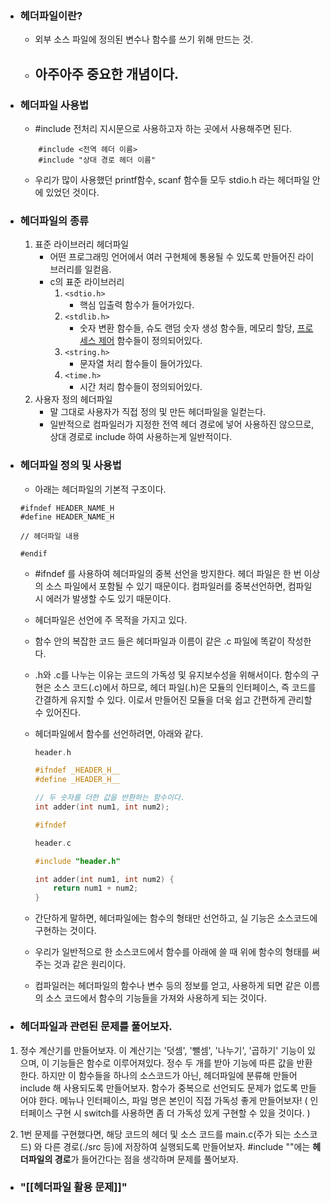 - ### 헤더파일이란? 
	- 외부 소스 파일에 정의된 변수나 함수를 쓰기 위해 만드는 것.
	- ## 아주아주 중요한 개념이다.

- ### 헤더파일 사용법
	- #include 전처리 지시문으로 사용하고자 하는 곳에서 사용해주면 된다.
	```
		#include <전역 헤더 이름>
		#include "상대 경로 헤더 이름"
	```
	- 우리가 많이 사용했던 printf함수, scanf 함수들 모두 stdio.h 라는 헤더파일 안에 있었던 것이다.

- ### 헤더파일의 종류
	1. 표준 라이브러리 헤더파일
		- 어떤 프로그래밍 언어에서 여러 구현체에 통용될 수 있도록 만들어진 라이브러리를 일컫음.
		- c의 표준 라이브러리
			1. `<sdtio.h>`
				- 핵심 입출력 함수가 들어가있다.
			2. `<stdlib.h>`
				- 숫자 변환 함수들, 슈도 랜덤 숫자 생성 함수들, 메모리 할당, [프로세스 제어](https://ko.wikipedia.org/wiki/C_%ED%94%84%EB%A1%9C%EC%84%B8%EC%8A%A4_%EC%A0%9C%EC%96%B4 "C 프로세스 제어") 함수들이 정의되어있다.
			3. `<string.h>`
				- 문자열 처리 함수들이 들어가있다.
			4. `<time.h>`
				- 시간 처리 함수들이 정의되어있다.
	1. 사용자 정의 헤더파일
		- 말 그대로 사용자가 직접 정의 및 만든 헤더파일을 일컫는다.
		- 일반적으로 컴파일러가 지정한 전역 헤더 경로에 넣어 사용하진 않으므로,
		  상대 경로로 include 하여 사용하는게 일반적이다.

- ### 헤더파일 정의 및 사용법
	- 아래는 헤더파일의 기본적 구조이다.
	```
	#ifndef HEADER_NAME_H
	#define HEADER_NAME_H
	
	// 헤더파일 내용
	
	#endif
	```
	- #ifndef 를 사용하여 헤더파일의 중복 선언을 방지한다.
	  헤더 파일은 한 번 이상의 소스 파일에서 포함될 수 있기 때문이다.
	  컴파일러를 중복선언하면, 컴파일 시 에러가 발생할 수도 있기 때문이다.
	  
	- 헤더파일은 선언에 주 목적을 가지고 있다.
	- 함수 안의 복잡한 코드 들은 헤더파일과 이름이 같은 .c 파일에 똑같이 작성한다.
	
	- .h와 .c를 나누는 이유는 코드의 가독성 및 유지보수성을 위해서이다.
	  함수의 구현은 소스 코드(.c)에서 하므로, 헤더 파일(.h)은 모듈의 인터페이스, 즉 코드를 간결하게 유지할 수 있다.
	  이로서 만들어진 모듈을 더욱 쉽고 간편하게 관리할 수 있어진다.
	
	- 헤더파일에서 함수를 선언하려면, 아래와 같다.
		```c
		header.h
		
		#ifndef _HEADER_H__
		#define _HEADER_H__
		
		// 두 숫자를 더한 값을 반환하는 함수이다.
		int adder(int num1, int num2);
		
		#ifndef
		```
		
		```c
		header.c
		
		#include "header.h"
		
		int adder(int num1, int num2) {
			return num1 + num2;
		}
		
		```
	- 간단하게 말하면, 헤더파일에는 함수의 형태만 선언하고, 실 기능은 소스코드에 구현하는 것이다.
	- 우리가 일반적으로 한 소스코드에서 함수를 아래에 쓸 때 위에 함수의 형태를 써주는 것과 같은 원리이다.
	- 컴파일러는 헤더파일의 함수나 변수 등의 정보를 얻고, 사용하게 되면 같은 이름의 소스 코드에서 함수의 기능들을 가져와 사용하게 되는 것이다.


- ### 헤더파일과 관련된 문제를 풀어보자.

1. 정수 계산기를 만들어보자. 이 계산기는 '덧셈', '뺄셈', '나누기', '곱하기' 기능이 있으며, 이 기능들은 함수로 이루어져있다. 정수 두 개를 받아 기능에 따른 값을 반환한다.
   하지만 이 함수들을 하나의 소스코드가 아닌, 헤더파일에 분류해 만들어 include 해 사용되도록 만들어보자. 함수가 중복으로 선언되도 문제가 없도록 만들어야 한다. 메뉴나 인터페이스, 파일 명은 본인이 직접 가독성 좋게 만들어보자!
   ( 인터페이스 구현 시 switch를 사용하면 좀 더 가독성 있게 구현할 수 있을 것이다. )
   
2. 1번 문제를 구현했다면, 해당 코드의 헤더 및 소스 코드를 main.c(주가 되는 소스코드) 와 다른 경로(./src 등)에 저장하여 실행되도록 만들어보자. #include ""에는 **헤더파일의 경로**가 들어간다는 점을 생각하며 문제를 풀어보자.

- ### "[[헤더파일 활용 문제]]"